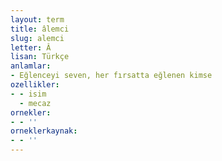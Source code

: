 ```yaml
---
layout: term
title: âlemci
slug: alemci
letter: Â
lisan: Türkçe
anlamlar:
- Eğlenceyi seven, her fırsatta eğlenen kimse
ozellikler:
- - isim
  - mecaz
ornekler:
- - ''
orneklerkaynak:
- - ''
---
```


